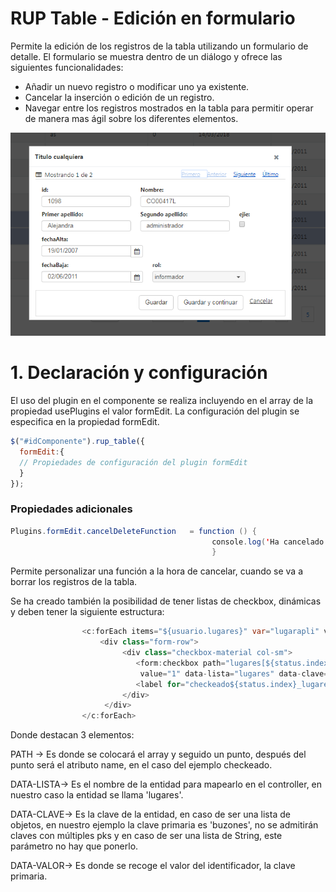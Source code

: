 # RUP Table - Edición en formulario

Permite la edición de los registros de la tabla utilizando un formulario de detalle. El formulario se muestra
dentro de un diálogo y ofrece las siguientes funcionalidades:

* Añadir un nuevo registro o modificar uno ya existente.
* Cancelar la inserción o edición de un registro.
* Navegar entre los registros mostrados en la tabla para permitir operar de manera mas ágil sobre los diferentes elementos.

![Imagen 1](img/rup.table.formEdit_1.png)

# 1. Declaración y configuración

El uso del plugin en el componente se realiza incluyendo en el array de la propiedad usePlugins el valor formEdit. La configuración del plugin se especifica en la propiedad formEdit.

```js
$("#idComponente").rup_table({
  formEdit:{
  // Propiedades de configuración del plugin formEdit
  }
});
```
### Propiedades adicionales

```java
Plugins.formEdit.cancelDeleteFunction   = function () {
                   							 console.log('Ha cancelado eliminar.');
               								 } 
```

Permite personalizar una función a la hora de cancelar, cuando se va a borrar los registros de la tabla.


Se ha creado también la posibilidad de tener listas de checkbox, dinámicas y deben tener la siguiente estructura:

```java
			    <c:forEach items="${usuario.lugares}" var="lugarapli" varStatus="status" >
        			<div class="form-row">      
               			 <div class="checkbox-material col-sm">
							<form:checkbox path="lugares[${status.index}].checkeado" id="checkeado${status.index}_lugares"
							 value="1" data-lista="lugares" data-clave="buzones" data-valor="${lugarapli.id}" />
                			<label for="checkeado${status.index}_lugares">${lugarapli.email}</label>
               			 </div>
       				 </div>
				</c:forEach>
```		

Donde destacan 3 elementos:

PATH ->	Es donde se colocará el array y seguido un punto, después del punto será el atributo name, en el caso del ejemplo checkeado.

DATA-LISTA-> Es el nombre de la entidad para mapearlo en el controller, en nuestro caso la entidad se llama 'lugares'.

DATA-CLAVE-> Es la clave de la entidad, en caso de ser una lista de objetos, en nuestro ejemplo la clave primaria es 'buzones', no se 
admitirán claves con múltiples pks y en caso de ser una lista de String, este parámetro no hay que ponerlo.

DATA-VALOR-> Es donde se recoge el valor del identificador, la clave primaria.